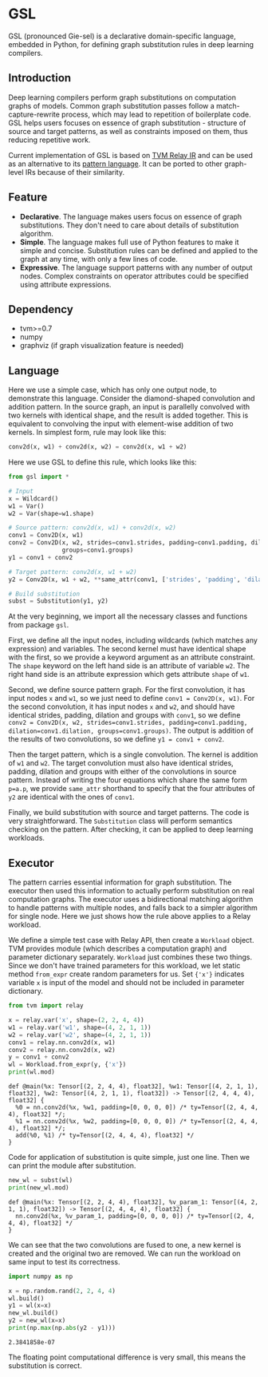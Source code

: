 # GSL

GSL (pronounced Gie-sel) is a declarative domain-specific language, embedded in Python, for defining graph substitution rules in deep learning compilers. 

## Introduction

Deep learning compilers perform graph substitutions on computation graphs of models. Common graph substitution passes follow a match-capture-rewrite process, which may lead to repetition of boilerplate code. GSL helps users focuses on essence of graph substitution - structure of source and target patterns, as well as constraints imposed on them, thus reducing repetitive work. 

Current implementation of GSL is based on [TVM Relay IR](https://tvm.apache.org/docs/dev/relay_intro.html) and can be used as an alternative to its [pattern language](https://tvm.apache.org/docs/langref/relay_pattern.html#pattern-language-design). It can be ported to other graph-level IRs because of their similarity. 

## Feature

* **Declarative**. The language makes users focus on essence of graph substitutions. They don't need to care about details of substitution algorithm. 
* **Simple**. The language makes full use of Python features to make it simple and concise.  Substitution rules can be defined and applied to the graph at any time, with only a few lines of code. 
* **Expressive**. The language support patterns with any number of output nodes. Complex constraints on operator attributes could be specified using attribute expressions. 

## Dependency

* tvm>=0.7
* numpy
* graphviz (if graph visualization feature is needed)

## Language

Here we use a simple case, which has only one output node, to demonstrate this language. Consider the diamond-shaped convolution and addition pattern. In the source graph, an input is parallelly convolved with two kernels with identical shape, and the result is added together. This is equivalent to convolving the input with element-wise addition of two kernels. In simplest form, rule may look like this: 

```python
conv2d(x, w1) + conv2d(x, w2) = conv2d(x, w1 + w2)
```

Here we use GSL to define this rule, which looks like this: 

```python
from gsl import *

# Input
x = Wildcard()
w1 = Var()
w2 = Var(shape=w1.shape)

# Source pattern: conv2d(x, w1) + conv2d(x, w2)
conv1 = Conv2D(x, w1)
conv2 = Conv2D(x, w2, strides=conv1.strides, padding=conv1.padding, dilation=conv1.dilation, 
               groups=conv1.groups)
y1 = conv1 + conv2

# Target pattern: conv2d(x, w1 + w2)
y2 = Conv2D(x, w1 + w2, **same_attr(conv1, ['strides', 'padding', 'dilation', 'groups']))

# Build substitution
subst = Substitution(y1, y2)
```

At the very beginning, we import all the necessary classes and functions from package `gsl`. 

First, we define all the input nodes, including wildcards (which matches any expression) and variables. The second kernel must have identical shape with the first, so we provide a keyword argument as an attribute constraint. The `shape` keyword on the left hand side is an attribute of variable `w2`. The right hand side is an attribute expression which gets attribute `shape` of `w1`.

Second, we define source pattern graph. For the first convolution,  it has input nodes `x` and `w1`, so we just need to define `conv1 = Conv2D(x, w1)`. For the second convolution, it has input nodes `x` and `w2`, and should have identical strides, padding, dilation and groups with `conv1`, so we define `conv2 = Conv2D(x, w2, strides=conv1.strides, padding=conv1.padding, dilation=conv1.dilation, groups=conv1.groups)`. The output is addition of the results of two convolutions, so we define `y1 = conv1 + conv2`. 

Then the target pattern, which is a single convolution. The kernel is addition of `w1` and `w2`. The target convolution must also have identical strides, padding, dilation and groups with either of the convolutions in source pattern. Instead of writing the four equations which share the same form `p=a.p`, we provide `same_attr` shorthand to specify that the four attributes of `y2` are identical with the ones of `conv1`. 

Finally, we build substitution with source and target patterns. The code is very straightforward. The `Substitution` class will perform semantics checking on the pattern. After checking, it can be applied to deep learning workloads. 

## Executor

The pattern carries essential information for graph substitution. The executor then used this information to actually perform substitution on real computation graphs. The executor uses a bidirectional matching algorithm to handle patterns with multiple nodes, and falls back to a simpler algorithm for single node. Here we just shows how the rule above applies to a Relay workload. 

We define a simple test case with Relay API, then create a `Workload` object. TVM provides module (which describes a computation graph) and parameter dictionary separately. `Workload` just combines these two things. Since we don't have trained parameters for this workload, we let static method `from_expr` create random parameters for us.  Set `{'x'}` indicates variable `x` is input of the model and should not be included in parameter dictionary. 

```python
from tvm import relay

x = relay.var('x', shape=(2, 2, 4, 4))
w1 = relay.var('w1', shape=(4, 2, 1, 1))
w2 = relay.var('w2', shape=(4, 2, 1, 1))
conv1 = relay.nn.conv2d(x, w1)
conv2 = relay.nn.conv2d(x, w2)
y = conv1 + conv2
wl = Workload.from_expr(y, {'x'})
print(wl.mod)
```

```
def @main(%x: Tensor[(2, 2, 4, 4), float32], %w1: Tensor[(4, 2, 1, 1), float32], %w2: Tensor[(4, 2, 1, 1), float32]) -> Tensor[(2, 4, 4, 4), float32] {
  %0 = nn.conv2d(%x, %w1, padding=[0, 0, 0, 0]) /* ty=Tensor[(2, 4, 4, 4), float32] */;
  %1 = nn.conv2d(%x, %w2, padding=[0, 0, 0, 0]) /* ty=Tensor[(2, 4, 4, 4), float32] */;
  add(%0, %1) /* ty=Tensor[(2, 4, 4, 4), float32] */
}
```

Code for application of substitution is quite simple, just one line. Then we can print the module after substitution.

```python
new_wl = subst(wl)
print(new_wl.mod)
```

```
def @main(%x: Tensor[(2, 2, 4, 4), float32], %v_param_1: Tensor[(4, 2, 1, 1), float32]) -> Tensor[(2, 4, 4, 4), float32] {
  nn.conv2d(%x, %v_param_1, padding=[0, 0, 0, 0]) /* ty=Tensor[(2, 4, 4, 4), float32] */
}
```

We can see that the two convolutions are fused to one, a new kernel is created and the original two are removed. We can run the workload on same input to test its correctness.

```python
import numpy as np

x = np.random.rand(2, 2, 4, 4)
wl.build()
y1 = wl(x=x)
new_wl.build()
y2 = new_wl(x=x)
print(np.max(np.abs(y2 - y1)))
```

```
2.3841858e-07
```

The floating point computational difference is very small, this means the substitution is correct. 

